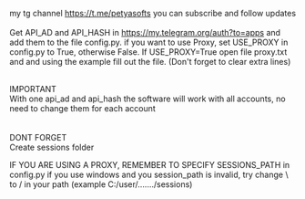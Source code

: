 my tg channel https://t.me/petyasofts you can subscribe and follow updates<br></br>
Get API_AD and API_HASH in https://my.telegram.org/auth?to=apps and add them to the file config.py.
if you want to use Proxy, set USE_PROXY in config.py to True, otherwise False. If USE_PROXY=True open file proxy.txt and and using the example fill out the file. (Don't forget to clear extra lines)

<br>IMPORTANT</br>
With one api_ad and api_hash the software will work with all accounts, no need to change them for each account
<br></br>
<br>DONT FORGET</br>
Create sessions folder

IF YOU ARE USING A PROXY, REMEMBER TO SPECIFY SESSIONS_PATH in config.py
if you use windows and you session_path is invalid, try change \ to / in your path (example C:/user/......./sessions)
